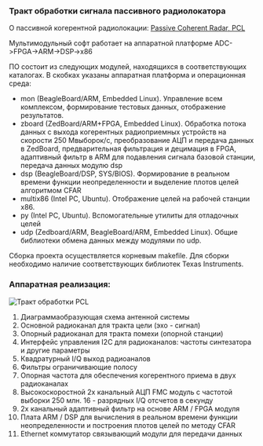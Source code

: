### Тракт обработки сигнала пассивного радиолокатора

О пассивной когерентной радиолокации: [Passive Coherent Radar, PCL](http://www.nazim.ru/673)

Мультимодульный софт работает на аппаратной платформе ADC->FPGA->ARM->DSP->x86

ПО состоит из следующих модулей, находящихся в соответствующих каталогах. В скобках указаны аппаратная платформа и операционная среда:

* mon (BeagleBoard/ARM, Embedded Linux). Управление всем комплексом, формирование тестовых данных, отображение результатов.
* zboard (ZedBoard/ARM+FPGA, Embedded Linux). Обработка потока данных с выхода когерентных радиоприемных устройств на скорости 250 Мвыборок/с, преобразование АЦП и передача данных в ZedBoard, предварительная фильтрация и децимация в FPGA, адаптивный фильтр в ARM для подавления сигнала базовой станции, передача данных модулю dsp
* dsp (BeagleBoard/DSP, SYS/BIOS). Формирование в реальном времени функции неопределенности и выделение плотов целей алгоритмом CFAR
* multix86 (Intel PC, Ubuntu). Отображение целей на рабочей станции x86.
* py (Intel PC, Ubuntu). Вспомогательные утилиты для отладочных целей
* udp (Zedboard/ARM, BeagleBoard/ARM, Embedded Linux). Общие библиотеки обмена данных между модулями по udp.

Сборка проекта осуществляется корневым makefile. Для сборки необходимо наличие соответствующих библиотек Texas Instruments.

### Аппаратная реализация:

![Тракт обработки PCL](images/pcl.png)

1. Диаграммаобразующая схема антенной системы
2. Основной радиоканал для тракта цели (эхо - сигнал)
3. Опорный радиоканал для тракта помехи (опорной станции)
4. Интерфейс управления I2C для радиоканалов: частоты синтезатора и другие параметры
5. Квадратурный I/Q выход радиоаналов
6. Фильтры ограничивающие полосу
7. Опорная частота для обеспечения когерентного приема в двух радиоканалах
8. Высокоскоростной 2x канальный АЦП FMC модуль с частотой выборки 250 млн. 16 - разрядных I/Q отсчетов в секунду
9. 2x канальный адаптивный фильтр на основе ARM / FPGA модуля
10. Плата ARM / DSP для вычисления в реальном времени функции неопределенности и построения плотов целей по методу CFAR
11. Ethernet коммутатор связывающий модули для передачи данных
